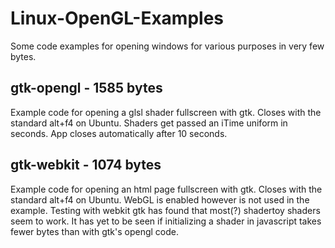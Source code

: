 # Linux-OpenGL-Examples

Some code examples for opening windows for various purposes in very few bytes.

## gtk-opengl - 1585 bytes

Example code for opening a glsl shader fullscreen with gtk. Closes with the standard alt+f4 on Ubuntu. Shaders get passed an iTime uniform in seconds. App closes automatically after 10 seconds.

## gtk-webkit - 1074 bytes

Example code for opening an html page fullscreen with gtk. Closes with the standard alt+f4 on Ubuntu. WebGL is enabled however is not used in the example. Testing with webkit gtk has found that most(?) shadertoy shaders seem to work. It has yet to be seen if initializing a shader in javascript takes fewer bytes than with gtk's opengl code.
